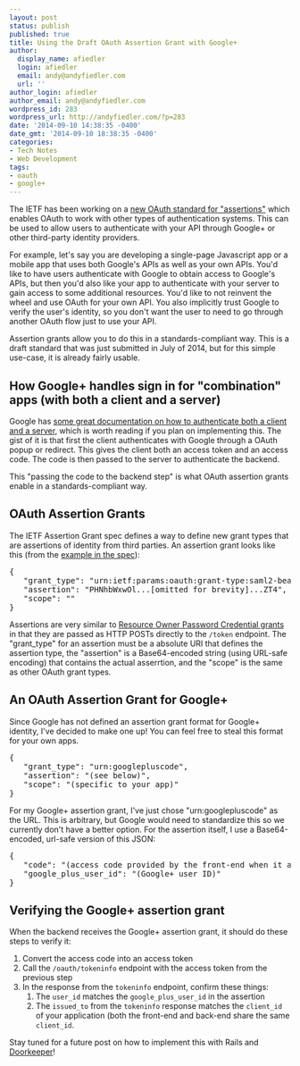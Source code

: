```yaml
---
layout: post
status: publish
published: true
title: Using the Draft OAuth Assertion Grant with Google+
author:
  display_name: afiedler
  login: afiedler
  email: andy@andyfiedler.com
  url: ''
author_login: afiedler
author_email: andy@andyfiedler.com
wordpress_id: 283
wordpress_url: http://andyfiedler.com/?p=283
date: '2014-09-10 14:38:35 -0400'
date_gmt: '2014-09-10 18:38:35 -0400'
categories:
- Tech Notes
- Web Development
tags:
- oauth
- google+
---
```

The IETF has been working on a <a href="https://tools.ietf.org/html/draft-ietf-oauth-assertions-17">new OAuth standard for "assertions"</a> which enables OAuth to work with other types of authentication systems. This can be used to allow users to authenticate with your API through Google+ or other third-party identity providers.

For example, let's say you are developing a single-page Javascript app or a mobile app that uses both Google's APIs as well as your own APIs. You'd like to have users authenticate with Google to obtain access to Google's APIs, but then you'd also like your app to authenticate with your server to gain access to some additional resources. You'd like to not reinvent the wheel and use OAuth for your own API. You also implicitly trust Google to verify the user's identity, so you don't want the user to need to go through another OAuth flow just to use your API.

Assertion grants allow you to do this in a standards-compliant way. This is a draft standard that was just submitted in July of 2014, but for this simple use-case, it is already fairly usable.
<h2>How Google+ handles sign in for "combination" apps (with both a client and a server)</h2>
Google has <a href="https://developers.google.com/+/web/signin/server-side-flow#step_6_send_the_authorization_code_to_the_server">some great documentation on how to authenticate both a client and a server</a>, which is worth reading if you plan on implementing this. The gist of it is that first the client authenticates with Google through a OAuth popup or redirect. This gives the client both an access token and an access code. The code is then passed to the server to authenticate the backend.

This "passing the code to the backend step" is what OAuth assertion grants enable in a standards-compliant way.
<h2>OAuth Assertion Grants</h2>
The IETF Assertion Grant spec defines a way to define new grant types that are assertions of identity from third parties. An assertion grant looks like this (from the <a href="https://tools.ietf.org/html/draft-ietf-oauth-assertions-17#section-4.1">example in the spec</a>):
<pre class="lang:js decode:true">{
   "grant_type": "urn:ietf:params:oauth:grant-type:saml2-bearer",
   "assertion": "PHNhbWxwOl...[omitted for brevity]...ZT4",
   "scope": ""
}</pre>
Assertions are very similar to <a href="http://tools.ietf.org/html/rfc6749#section-4.3">Resource Owner Password Credential grants</a> in that they are passed as HTTP POSTs directly to the <code>/token</code> endpoint. The "grant_type" for an assertion must be a absolute URI that defines the assertion type, the "assertion" is a Base64-encoded string (using URL-safe encoding) that contains the actual asserrtion, and the "scope" is the same as other OAuth grant types.
<h2>An OAuth Assertion Grant for Google+</h2>
Since Google has not defined an assertion grant format for Google+ identity, I've decided to make one up! You can feel free to steal this format for your own apps.
<pre class="lang:js decode:true">{
   "grant_type": "urn:googlepluscode",
   "assertion": "(see below)",
   "scope": "(specific to your app)"
}</pre>
For my Google+ assertion grant, I've just chose "urn:googlepluscode" as the URL. This is arbitrary, but Google would need to standardize this so we currently don't have a better option. For the assertion itself, I use a Base64-encoded, url-safe version of this JSON:
<pre lanng:js="" decode:true="">{
   "code": "(access code provided by the front-end when it authenticates with Google)",
   "google_plus_user_id": "(Google+ user ID)"
}</pre>
<h2>Verifying the Google+ assertion grant</h2>
When the backend receives the Google+ assertion grant, it should do these steps to verify it:
<ol>
	<li>Convert the access code into an access token</li>
	<li>Call the <code>/oauth/tokeninfo</code> endpoint with the access token from the previous step</li>
	<li>In the response from the <code>tokeninfo</code> endpoint, confirm these things:
<ol>
	<li>The <code>user_id</code> matches the <code>google_plus_user_id</code> in the assertion</li>
	<li>The <code>issued_to</code> from the <code>tokeninfo</code> response matches the <code>client_id</code> of your application (both the front-end and back-end share the same <code>client_id</code>.</li>
</ol>
</li>
</ol>
Stay tuned for a future post on how to implement this with Rails and <a href="https://github.com/doorkeeper-gem/doorkeeper">Doorkeeper</a>!
